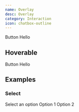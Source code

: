 ```yaml
---
name: Overlay
desc: Overlay
category: Interaction
icon: chatbox-outline
---
```


<core-knobs hideEvents element="core-overlay">
<core-overlay>
  <core-button slot="trigger" full>Button</core-button>
  <core-box slot="content" padding="sm" depth="sm">
    <core-text>Hello</core-text>
  </core-box>
</core-overlay>
</core-knobs>

## Hoverable

<core-overlay hoverable>
  <core-button slot="trigger" full>Button</core-button>
  <core-box slot="content" padding="sm" depth="sm">
    <core-text>Hello</core-text>
  </core-box>
</core-overlay>
</core-knobs>

## Examples

### Select

<core-knobs hideTabs element="core-overlay">
<style>
  #menu {
    padding: var(--core-space-xs);
  }
  #menu core-menu-item {
    border-radius: var(--core-border-radius-default);
  }
</style>

<core-overlay id="overlay" position-x="center" position-y="center">
  <core-button id="trigger" slot="trigger" full>
    <span>Select an option</span>
    <ion-icon slot="end" name="chevron-down-outline"></ion-icon>
  </core-button>
  <core-box style="width: 200px" bg="white" slot="content" depth="sm" >
    <core-menu id="menu" bordered>
      <core-menu-item>Option 1</core-menu-item>
      <core-menu-item>Option 2</core-menu-item>
    </core-menu>
  </core-box>
</core-overlay>

<script>
  const overlay = document.querySelector('#overlay');
  const trigger = document.querySelector('#trigger');
  const triggerText = trigger.querySelector('span');
  const menu = document.querySelector('#menu');

  menu.addEventListener('click', e => {
    overlay.open = false;
    trigger.focus();
    triggerText.textContent = e.target.textContent;
  })
  
  trigger.addEventListener('keydown', e => {
    if (e.keyCode === 40) {
      e.preventDefault();
      if (overlay.open) {
        const menuItems = [...document.querySelectorAll('#menu > *')];
        menuItems[0].focus();
      } else {
        overlay.open = true;
      }
    }
  })
</script>

</core-knobs>
